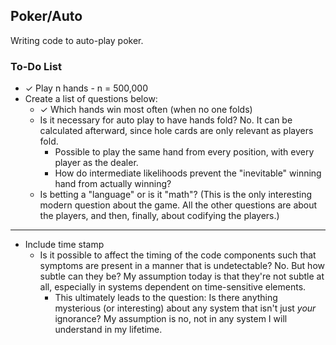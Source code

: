 ## Poker/Auto

Writing code to auto-play poker.

### To-Do List
- ✓ Play n hands - n = 500,000
- Create a list of questions below:
  - ✓ Which hands win most often (when no one folds)
  - Is it necessary for auto play to have hands fold? No. It can be calculated afterward, since hole cards are only relevant as players fold.
    - Possible to play the same hand from every position, with every player as the dealer.
    - How do intermediate likelihoods prevent the "inevitable" winning hand from actually winning?
  - Is betting a "language" or is it "math"? (This is the only interesting modern question about the game. All the other questions are about the players, and then, finally, about codifying the players.)
---

- Include time stamp
  - Is it possible to affect the timing of the code components such that symptoms are present in a manner that is undetectable? No. But how subtle can they be? My assumption today is that they're not subtle at all, especially in systems dependent on time-sensitive elements.
    - This ultimately leads to the question: Is there anything mysterious (or interesting) about any system that isn't just *your* ignorance? My assumption is no, not in any system I will understand in my lifetime.
